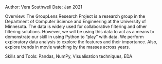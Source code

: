 Author: Vera Southwell
Date: Jan 2021

Overview: The GroupLens Research Project is a research group in the Department of Computer Science and Engineering at the University of Minnesota. 
The data is widely used for collaborative filtering and other filtering solutions. 
However, we will be using this data to act as a means to demonstrate our skill in using Python to “play” with data.
We perform exploratory data analysis to explore the features and their importance. Also, explore trends in movie watching by the masses across years.

Skills and Tools: Pandas, NumPy, Visualisation techniques, EDA

